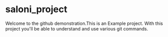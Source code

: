 # saloni_project
Welcome to the github demonstration.This is an Example project.
With this project you'll be able to understand and use various git commands.
